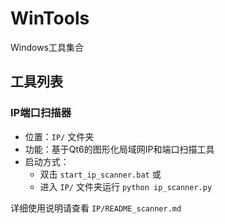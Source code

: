 # WinTools

Windows工具集合

## 工具列表

### IP端口扫描器
- 位置：`IP/` 文件夹
- 功能：基于Qt6的图形化局域网IP和端口扫描工具
- 启动方式：
  - 双击 `start_ip_scanner.bat` 或
  - 进入 `IP/` 文件夹运行 `python ip_scanner.py`

详细使用说明请查看 `IP/README_scanner.md`